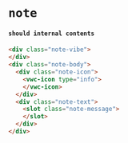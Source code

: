 # `note`

#### `should internal contents`

```html
<div class="note-vibe">
</div>
<div class="note-body">
  <div class="note-icon">
    <vwc-icon type="info">
    </vwc-icon>
  </div>
  <div class="note-text">
    <slot class="note-message">
    </slot>
  </div>
</div>

```

